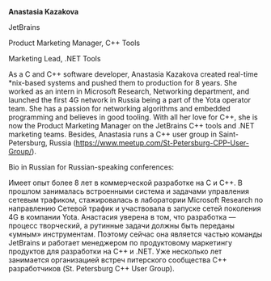 __Anastasia Kazakova__

JetBrains

Product Marketing Manager, C++ Tools

Marketing Lead, .NET Tools

As a C and C++ software developer, Anastasia Kazakova created real-time \*nix-based systems and pushed them to production for 8 years. She worked as an intern in Microsoft Research, Networking department, and launched the first 4G network in Russia being a part of the Yota operator team. She has a passion for networking algorithms and embedded programming and believes in good tooling. With all her love for C++, she is now the Product Marketing Manager on the JetBrains C++ tools and .NET marketing teams. Besides, Anastasia runs a C++ user group in Saint-Petersburg, Russia (https://www.meetup.com/St-Petersburg-CPP-User-Group/).

Bio in Russian for Russian-speaking conferences:

Имеет опыт более 8 лет в коммерческой разработке на C и C++. В прошлом занималась встроенными система и задачами управления сетевым трафиком, стажировалась в лаборатории Microsoft Research по направлению Сетевой трафик и участвовала в запуске сетей поколения 4G в компании Yota. Анастасия уверена в том, что разработка — процесс творческий, а рутинные задачи должны быть переданы «умным» инструментам. Поэтому сейчас она является частью команды JetBrains и работает менеджером по продуктовому маркетингу продуктов для разработки на C++ и .NET. Уже несколько лет занимается организацией встреч питерского сообщества C++ разработчиков (St. Petersburg C++ User Group).
